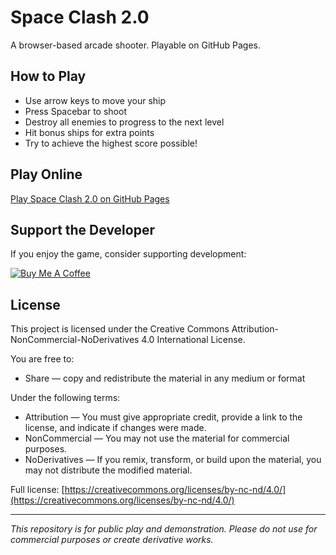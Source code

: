 # Space Clash 2.0

A browser-based arcade shooter. Playable on GitHub Pages.

## How to Play

- Use arrow keys to move your ship
- Press Spacebar to shoot
- Destroy all enemies to progress to the next level
- Hit bonus ships for extra points
- Try to achieve the highest score possible!

## Play Online

[Play Space Clash 2.0 on GitHub Pages](https://yourusername.github.io/your-repo-name/)

## Support the Developer

If you enjoy the game, consider supporting development:

[![Buy Me A Coffee](https://cdn.buymeacoffee.com/buttons/v2/default-yellow.png)](https://www.buymeacoffee.com/bentleywinstonco)

## License

This project is licensed under the Creative Commons Attribution-NonCommercial-NoDerivatives 4.0 International License.

You are free to:
- Share — copy and redistribute the material in any medium or format

Under the following terms:
- Attribution — You must give appropriate credit, provide a link to the license, and indicate if changes were made.
- NonCommercial — You may not use the material for commercial purposes.
- NoDerivatives — If you remix, transform, or build upon the material, you may not distribute the modified material.

Full license: [https://creativecommons.org/licenses/by-nc-nd/4.0/](https://creativecommons.org/licenses/by-nc-nd/4.0/)

---

*This repository is for public play and demonstration. Please do not use for commercial purposes or create derivative works.* 
